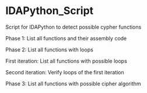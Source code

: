 # IDAPython_Script
Script for IDAPython to detect possible cypher functions

Phase 1: List all functions and their assembly code

Phase 2: List all functions with loops

First iteration: List all functions with possible loops

Second iteration: Verify loops of the first iteration

Phase 3: List all functions with possible cipher algorithm

